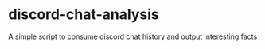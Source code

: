 # discord-chat-analysis
A simple script to consume discord chat history and output interesting facts
